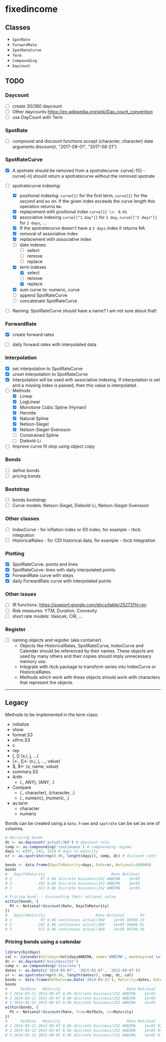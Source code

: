 
# fixedincome

## Classes

- `SpotRate`
- `ForwardRate`
- `SpotRateCurve`
- `Term`
- `Compounding`
- `Daycount`

## TODO

### Daycount

- [ ] create 30/360 daycount
- [ ] Other daycounts <https://en.wikipedia.org/wiki/Day_count_convention>
- [ ] use DayCount with Term

### SpotRate

- [ ] compound and discount functions accept (character, character)
      date arguments discount(r, "2017-08-01", "2017-08-21")

### SpotRateCurve

- [x] A spotrate should be removed from a spotratecurve: curve[-10] - curve[-n]
    should return a spotratecurve without the removed spotrate
- [ ] spotratecurve indexing:
    - [x] positional indexing: `curve[1]` for the first term, `curve[2]` for the second and so on.
    If the given index exceeds the curve length this operation returns `NA`.
    - [x] replacement with positional index `curve[1] \<- 0.01`
    - [x] associative indexing `curve[["1 day"]]` for `1 day`, `curve[["2 days"]]` for `2 days`, ...
    - [x] If the spotratecurve doesn't have a `2 days` index it returns NA
    - [x] removal of associative index
    - [x] replacement with associative index
    - [ ] date indexes
      - [ ] select
      - [ ] remove
      - [ ] replace
    - [x] term indexes
      - [x] select
      - [ ] remove
      - [x] replace
    - [x] sum curve to: numeric, curve
    - [ ] append SpotRateCurve
    - [ ] concatenate SpotRateCurve
- [ ] Naming: SpotRateCurve should have a name? I am not sure about that!


### ForwardRate

- [x] create forward rates
- [ ] daily forward rates with interpolated data


### Interpolation

- [x] set interpolation to SpotRateCurve
- [x] unset interpolation to SpotRateCurve
- [x] Interpolation will be used with associative indexing.
      If interpolation is set and a missing index is passed, then this value is interpolated.
- [ ] Methods
    - [x] Linear
    - [x] LogLinear
    - [x] Monotone Cubic Spline (Hyman)
    - [x] Hermite
    - [x] Natural Spline
    - [x] Nelson-Siegel
    - [x] Nelson-Siegel-Svensson
    - [ ] Constrained Spline
    - [ ] Diebold-Li
- [ ] Improve curve fit stop using object copy

### Bonds

- [ ] define bonds
- [ ] pricing bonds

### Bootstrap

- [ ] bonds bootstrap
- [ ] Curve models: Nelson-Siegel, Diebold-Li, Nelson-Siegel-Svensson

### Other classes

- [ ] IndexCurve - for inflation index or IDI index, for example - rbcb integration
- [ ] HistoricalRates - for CDI historical data, for example - rbcb integration

### Plotting

- [x] SpotRateCurve: points and lines
- [x] SpotRateCurve: lines with daily interpolated points
- [x] ForwardRate curve with steps
- [x] daily ForwardRate curve with interpolated points

### Other issues

- [ ] IR functions: <https://support.google.com/docs/table/25273?hl=en>
- [ ] Risk measures: YTM, Duration, Convexity
- [ ] short rate models: Vasicek, CIR, ...

### Register

- [ ] naming objects and register (aka container)
    - Objects like HistoricalRates, SpotRateCurve, IndexCurve and Calendar should be referenced by their names.
      These objects are used by many others and their copies should imply unnecessary memory use.
    - Integrate with rbcb package to transform series into IndexCurve or HistoricalRates.
    - Methods which work with these objects should work with characters that represent the objects.

---

## Legacy

Methods to be implemented in the term class:

-   initialize
-   show
-   format.S3
-   xtfrm.S3
-   c
-   rep
-   [, [[ (x,i, j, ...)
-   [\<-, [[\<- (x,i, j, ..., value)
-   \$, \$\<- (x, name, value)
-   summary.S3
-   Arith
    -   (., ANY), (ANY, .)
-   Compare
    -   (., character), (character, .)
    -   (., numeric), (numeric, .)
-   as.term
    -   character
    -   numeric

Bonds can be created using a `data.frame` and `spotrate` can be set as
one of columns.

```r
# Declaring bonds
dc <- as.daycount('actual/360') # daycount rule
comp <- as.compounding('continuous') # compounding regime
days <- c(97, 242, 321) # days to maturity
sr <- as.spotrate(rep(0.06, length(days)), comp, dc) # discount rate

bonds <- data.frame(DaysToMaturity=days, Rate=sr, Notional=100000)
bonds
#   DaysToMaturity                              Rate Notional
# 1             97 0.06 discrete business/252 ANBIMA    1e+05
# 2            242 0.06 discrete business/252 ANBIMA    1e+05
# 3            321 0.06 discrete business/252 ANBIMA    1e+05

# Pricing bond -- discounting their notional value
within(bonds, {
  PV <- Notional*discount(Rate, DaysToMaturity)
})
#   DaysToMaturity                       Rate Notional       PV
# 1             97 0.06 continuous actual/360    1e+05 98396.33
# 2            242 0.06 continuous actual/360    1e+05 96046.92
# 3            321 0.06 continuous actual/360    1e+05 94790.59
```

### Pricing bonds using a calendar

```r
library(bizdays)
cal <- Calendar(holidays=holidaysANBIMA, name='ANBIMA', weekdays=c('saturday', 'sunday'))
dc <- as.daycount('business/252')
comp <- as.compounding('discrete')
dates <- as.Date(c('2014-09-07', '2015-03-07', '2015-09-07'))
sr <- as.spotrate(rep(0.06, length(dates)), comp, dc, cal)
bonds <- data.frame(RefDate=as.Date('2014-03-21'), Maturity=dates, Rate=sr, Notional=100000)
bonds
#      RefDate   Maturity                              Rate Notional
# 1 2014-03-21 2014-09-07 0.06 discrete business/252 ANBIMA    1e+05
# 2 2014-03-21 2015-03-07 0.06 discrete business/252 ANBIMA    1e+05
# 3 2014-03-21 2015-09-07 0.06 discrete business/252 ANBIMA    1e+05
within(bonds, {
  PV <- Notional*discount(Rate, from=RefDate, to=Maturity)
})
#      RefDate   Maturity                              Rate Notional       PV
# 1 2014-03-21 2014-09-07 0.06 discrete business/252 ANBIMA    1e+05 97353.43
# 2 2014-03-21 2015-03-07 0.06 discrete business/252 ANBIMA    1e+05 94558.01
# 3 2014-03-21 2015-09-07 0.06 discrete business/252 ANBIMA    1e+05 91842.86
```
